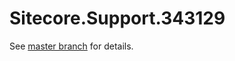 # Sitecore.Support.343129

See [master branch](https://github.com/sitecoresupport/Sitecore.Support.343129) for details.